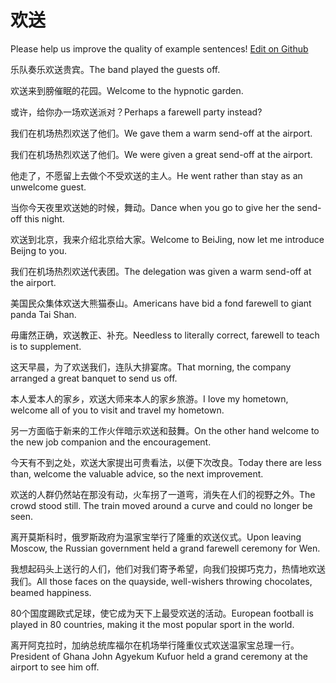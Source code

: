 # 欢送

Please help us improve the quality of example sentences! [Edit on Github](https://github.com/jiyushe/jiyu-example-sentence-source/blob/main/chinese/huansong.md)

<p><span class="chinese">乐队奏乐欢送贵宾。</span><span class="english">The band played the guests off.</span></p>

<p><span class="chinese">欢送来到膀催眠的花园。</span><span class="english">Welcome to the hypnotic garden.</span></p>

<p><span class="chinese">或许，给你办一场欢送派对？</span><span class="english">Perhaps a farewell party instead?</span></p>

<p><span class="chinese">我们在机场热烈欢送了他们。</span><span class="english">We gave them a warm send-off at the airport.</span></p>

<p><span class="chinese">我们在机场热烈欢送了他们。</span><span class="english">We were given a great send-off at the airport.</span></p>

<p><span class="chinese">他走了，不愿留上去做个不受欢送的主人。</span><span class="english">He went rather than stay as an unwelcome guest.</span></p>

<p><span class="chinese">当你今天夜里欢送她的时候，舞动。</span><span class="english">Dance when you go to give her the send-off this night.</span></p>

<p><span class="chinese">欢送到北京，我来介绍北京给大家。</span><span class="english">Welcome to BeiJing, now let me introduce Beijng to you.</span></p>

<p><span class="chinese">我们在机场热烈欢送代表团。</span><span class="english">The delegation was given a warm send-off at the airport.</span></p>

<p><span class="chinese">美国民众集体欢送大熊猫泰山。</span><span class="english">Americans have bid a fond farewell to giant panda Tai Shan.</span></p>

<p><span class="chinese">毋庸然正确，欢送教正、补充。</span><span class="english">Needless to literally correct, farewell to teach is to supplement.</span></p>

<p><span class="chinese">这天早晨，为了欢送我们，连队大排宴席。</span><span class="english">That morning, the company arranged a great banquet to send us off.</span></p>

<p><span class="chinese">本人爱本人的家乡，欢送大师来本人的家乡旅游。</span><span class="english">I Iove my hometown, welcome all of you to visit and travel my hometown.</span></p>

<p><span class="chinese">另一方面临于新来的工作火伴暗示欢送和鼓舞。</span><span class="english">On the other hand welcome to the new job companion and the encouragement.</span></p>

<p><span class="chinese">今天有不到之处，欢送大家提出可贵看法，以便下次改良。</span><span class="english">Today there are less than, welcome the valuable advice, so the next improvement.</span></p>

<p><span class="chinese">欢送的人群仍然站在那没有动，火车拐了一道弯，消失在人们的视野之外。</span><span class="english">The crowd stood still. The train moved around a curve and could no longer be seen.</span></p>

<p><span class="chinese">离开莫斯科时，俄罗斯政府为温家宝举行了隆重的欢送仪式。</span><span class="english">Upon leaving Moscow, the Russian government held a grand farewell ceremony for Wen.</span></p>

<p><span class="chinese">我想起码头上送行的人们，他们对我们寄予希望，向我们投掷巧克力，热情地欢送我们。</span><span class="english">All those faces on the quayside, well-wishers throwing chocolates, beamed happiness.</span></p>

<p><span class="chinese">80个国度踢欧式足球，使它成为天下上最受欢送的活动。</span><span class="english">European football is played in 80 countries, making it the most popular sport in the world.</span></p>

<p><span class="chinese">离开阿克拉时，加纳总统库福尔在机场举行隆重仪式欢送温家宝总理一行。</span><span class="english">President of Ghana John Agyekum Kufuor held a grand ceremony at the airport to see him off.</span></p>


